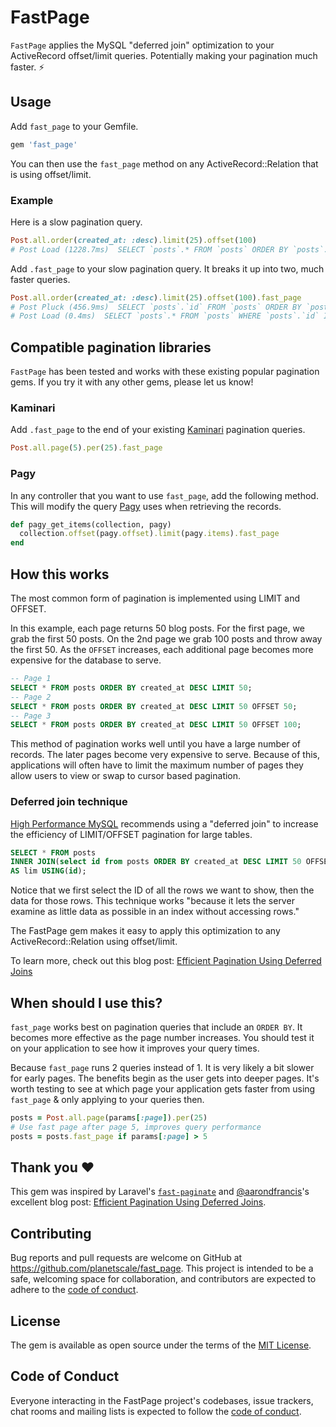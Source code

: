 # FastPage
`FastPage` applies the MySQL "deferred join" optimization to your ActiveRecord offset/limit queries. Potentially making your pagination much faster. ⚡️

## Usage

Add `fast_page` to your Gemfile.

```ruby
gem 'fast_page'
```

You can then use the `fast_page` method on any ActiveRecord::Relation that is using offset/limit.

### Example
Here is a slow pagination query.
```ruby
Post.all.order(created_at: :desc).limit(25).offset(100)
# Post Load (1228.7ms)  SELECT `posts`.* FROM `posts` ORDER BY `posts`.`created_at` DESC LIMIT 25 OFFSET 100
```

Add `.fast_page` to your slow pagination query. It breaks it up into two, much faster queries.
```ruby
Post.all.order(created_at: :desc).limit(25).offset(100).fast_page
# Post Pluck (456.9ms)  SELECT `posts`.`id` FROM `posts` ORDER BY `posts`.`created_at` DESC LIMIT 25 OFFSET 100 
# Post Load (0.4ms)  SELECT `posts`.* FROM `posts` WHERE `posts`.`id` IN (1271528, 1271527, 1271526, 1271525, 1271524, 1271523, 1271522, 1271521, 1271520, 1271519, 1271518, 1271517, 1271516, 1271515, 1271514, 1271512, 1271513, 1271511, 1271510, 1271509, 1271508, 1271507, 1271506, 1271505, 1271504) ORDER BY `posts`.`created_at` DESC
```

## Compatible pagination libraries
`FastPage` has been tested and works with these existing popular pagination gems. If you try it with any other gems, please let us know!

### Kaminari
Add `.fast_page` to the end of your existing [Kaminari](https://github.com/kaminari/kaminari) pagination queries.

```ruby
Post.all.page(5).per(25).fast_page
```

### Pagy
In any controller that you want to use `fast_page`, add the following method. This will modify the query [Pagy](https://github.com/ddnexus/pagy) uses when retrieving the records.

```ruby
def pagy_get_items(collection, pagy)
  collection.offset(pagy.offset).limit(pagy.items).fast_page
end
```


## How this works

The most common form of pagination is implemented using LIMIT and OFFSET.

In this example, each page returns 50 blog posts. For the first page, we grab the first 50 posts. On the 2nd page we grab 100 posts and throw away the first 50. As the `OFFSET` increases, each additional page becomes more expensive for the database to serve.

```sql
-- Page 1
SELECT * FROM posts ORDER BY created_at DESC LIMIT 50;
-- Page 2
SELECT * FROM posts ORDER BY created_at DESC LIMIT 50 OFFSET 50;
-- Page 3
SELECT * FROM posts ORDER BY created_at DESC LIMIT 50 OFFSET 100;
```

This method of pagination works well until you have a large number of records. The later pages become very expensive to serve. Because of this, applications will often have to limit the maximum number of pages they allow users to view or swap to cursor based pagination.

### Deferred join technique

[High Performance MySQL](https://learning.oreilly.com/library/view/high-performance-mysql/9781492080503/) recommends using a "deferred join" to increase the efficiency of LIMIT/OFFSET pagination for large tables.

```sql
SELECT * FROM posts 
INNER JOIN(select id from posts ORDER BY created_at DESC LIMIT 50 OFFSET 10000) 
AS lim USING(id);
```

Notice that we first select the ID of all the rows we want to show, then the data for those rows. This technique works "because it lets the server examine as little data as possible in an index without accessing rows."

The FastPage gem makes it easy to apply this optimization to any ActiveRecord::Relation using offset/limit.

To learn more, check out this blog post: [Efficient Pagination Using Deferred Joins](https://aaronfrancis.com/2022/efficient-pagination-using-deferred-joins)

## When should I use this?
`fast_page` works best on pagination queries that include an `ORDER BY`. It becomes more effective as the page number increases. You should test it on your application to see how it improves your query times.

Because `fast_page` runs 2 queries instead of 1. It is very likely a bit slower for early pages. The benefits begin as the user gets into deeper pages. It's worth testing to see at which page your application gets faster from using `fast_page` & only applying to your queries then.

```ruby
posts = Post.all.page(params[:page]).per(25)
# Use fast page after page 5, improves query performance
posts = posts.fast_page if params[:page] > 5
```

## Thank you :heart:
This gem was inspired by Laravel's [`fast-paginate`](https://github.com/hammerstonedev/fast-paginate) and [@aarondfrancis](https://github.com/aarondfrancis)'s excellent blog post: [Efficient Pagination Using Deferred Joins](https://aaronfrancis.com/2022/efficient-pagination-using-deferred-joins).

## Contributing

Bug reports and pull requests are welcome on GitHub at https://github.com/planetscale/fast_page. This project is intended to be a safe, welcoming space for collaboration, and contributors are expected to adhere to the [code of conduct](https://github.com/planetscale/fast_page/blob/main/CODE_OF_CONDUCT.md).

## License

The gem is available as open source under the terms of the [MIT License](https://opensource.org/licenses/MIT).

## Code of Conduct

Everyone interacting in the FastPage project's codebases, issue trackers, chat rooms and mailing lists is expected to follow the [code of conduct](https://github.com/planetscale/fast_page/blob/main/CODE_OF_CONDUCT.md).
